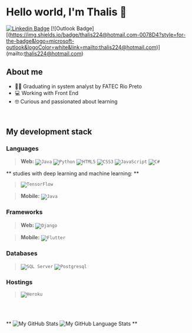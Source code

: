# Hello world, I'm Thalis 👋 #

[![Linkedin Badge](https://img.shields.io/badge/-Thalis_Uriel-blue?style=flat&logo=Linkedin&logoColor=white&link=https://www.linkedin.com/in/thalis-michelino-9b125813a/)](https://www.linkedin.com/in/thalis-michelino-9b125813a/)
[![Outlook Badge][(https://img.shields.io/badge/thalis224@hotmail.com-0078D4?style=for-the-badge&logo=microsoft-outlook&logoColor=white&link=mailto:thalis224@hotmail.com)]
(mailto:thalis224@hotmail.com)

## About me ##

- 👨‍💻 Graduating in system analyst by FATEC Rio Preto
- 💻 Working with Front End
- 🤓 Curious and passionated about learning

<br />

## My development stack ##
### Languages ###
> **Web:**
> <code><img alt="Java" src="https://img.shields.io/badge/java-%23ED8B00.svg?&style=for-the-badge&logo=java&logoColor=white"/></code>
> <code><img alt="Python" src="https://img.shields.io/badge/Python-3776AB?style=for-the-badge&logo=python&logoColor=white"/></code>
> <code><img alt="HTML5" src="https://img.shields.io/badge/html5-%23E34F26.svg?&style=for-the-badge&logo=html5&logoColor=white"/></code>
> <code><img alt="CSS3" src="https://img.shields.io/badge/css3-%231572B6.svg?&style=for-the-badge&logo=css3&logoColor=white"/></code>
> <code><img alt="JavaScript" src="https://img.shields.io/badge/javascript-%23323330.svg?&style=for-the-badge&logo=javascript&logoColor=%23F7DF1E"/></code>
> <code><img alt="C#" src="https://img.shields.io/badge/C%23-239120?style=for-the-badge&logo=c-sharp&logoColor=white"/></code>

** studies with deep learning and machine learning: **
> <code><img alt="TensorFlow" src="https://badges.aleen42.com/src/tensorflow.svg"/></code>

> **Mobile:**
> <code><img alt="Java" src="	https://img.shields.io/badge/Java-ED8B00?style=for-the-badge&logo=java&logoColor=white"/></code>

### Frameworks ###
> **Web:**
> <code><img alt="Django" src="https://img.shields.io/badge/Django-092E20?style=for-the-badge&logo=django&logoColor=white"/></code>

> **Mobile:**
> <code><img alt="Flutter" src="https://img.shields.io/badge/Flutter-02569B?style=for-the-badge&logo=flutter&logoColor=white"/></code>

### Databases ###
> <code><img alt="SQL Server" src="https://img.shields.io/badge/-SQL%20SERVER-red"/></code>
> <code><img alt="Postgresql" src ="https://img.shields.io/badge/postgres-%23316192.svg?style=for-the-badge&logo=postgresql&logoColor=white"/></code>

### Hostings ###
> <code><img alt="Heroku" src="https://img.shields.io/badge/heroku-%23430098.svg?style=for-the-badge&logo=heroku&logoColor=white"/></code>

<br />
<br />

**
![My GitHub Stats](https://github-readme-stats.vercel.app/api/?username=ThalisDev&count_private=true&theme=tokyonight&showicons=true&hide=stars,issues)
![My GitHub Language Stats](https://github-readme-stats.vercel.app/api/top-langs/?username=ThalisDev&langs_count=5&theme=tokyonight&hide=php,blade&layout=compact)
**
